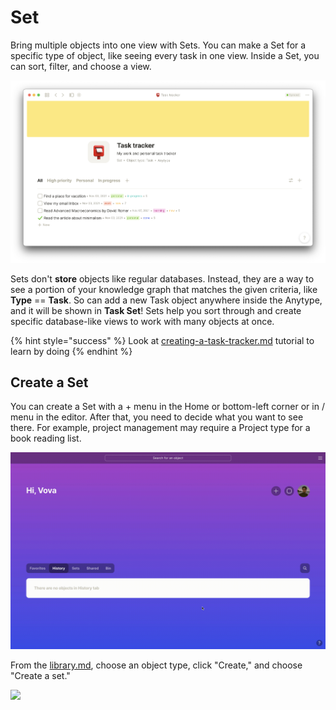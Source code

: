 # Set

Bring multiple objects into one view with Sets. You can make a Set for a specific type of object, like seeing every task in one view. Inside a Set, you can sort, filter, and choose a view.

![All Tasks in one place](<../.gitbook/assets/Screenshot 2021-11-11 at 12.15.55.png>)

Sets don't **store** objects like regular databases. Instead, they are a way to see a portion of your knowledge graph that matches the given criteria, like **Type** == **Task**. So can add a new Task object anywhere inside the Anytype, and it will be shown in **Task Set**! Sets help you sort through and create specific database-like views to work with many objects at once.

{% hint style="success" %}
Look at [creating-a-task-tracker.md](../use-cases-and-tutorials/creating-a-task-tracker.md "mention") tutorial to learn by doing
{% endhint %}

## **Create a Set**

You can create a Set with a + menu in the Home or bottom-left corner or in / menu in the editor. After that, you need to decide what you want to see there. For example, project management may require a Project type for a book reading list.

![](<../.gitbook/assets/test (3).gif>)

From the [library.md](../features/library.md "mention"), choose an object type, click "Create," and choose "Create a set."

![](https://t2535380.p.clickup-attachments.com/t2535380/4def3cb7-d672-4d11-b2a1-2c75e693a468/CleanShot%202021-09-09%20at%2018.06.11.gif)
